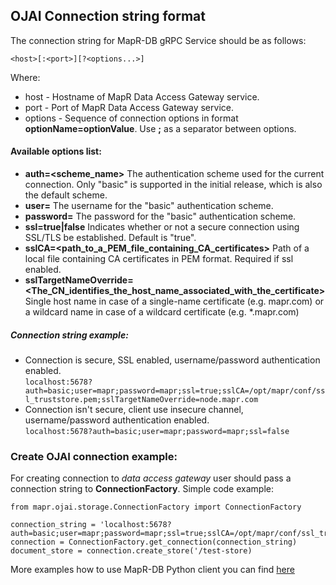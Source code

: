 ## OJAI Connection string format

The connection string for MapR-DB gRPC Service should be as follows:

`<host>[:<port>][?<options...>]`

Where:
 * host - Hostname of MapR Data Access Gateway service.
 * port - Port of MapR Data Access Gateway service.
 * options - Sequence of connection options in format **optionName=optionValue**. Use **;** as a separator between options.
 
 
#### Available options list:
* **auth=<scheme_name>**
The authentication scheme used for the current connection. Only "basic" is supported in the initial release, which is also the default scheme.
* **user=<username>**
The username for the "basic" authentication scheme.
* **password=<password>**
The password for the "basic" authentication scheme.
* **ssl=true|false**
Indicates whether or not a secure connection using SSL/TLS be established. Default is "true". 
* **sslCA=<path_to_a_PEM_file_containing_CA_certificates>**
Path of a local file containing CA certificates in PEM format. Required if ssl enabled.
* **sslTargetNameOverride=<The_CN_identifies_the_host_name_associated_with_the_certificate>**
Single host name in case of a single-name certificate (e.g. mapr.com) or a wildcard name in case of a wildcard certificate (e.g. *.mapr.com)


##### Connection string example:
* Connection is secure, SSL enabled, username/password authentication enabled.    
    ```localhost:5678?auth=basic;user=mapr;password=mapr;ssl=true;sslCA=/opt/mapr/conf/ssl_truststore.pem;sslTargetNameOverride=node.mapr.com```
* Connection isn't secure, client use insecure channel, username/password authentication enabled.    
    ```localhost:5678?auth=basic;user=mapr;password=mapr;ssl=false```


### Create OJAI connection example:

For creating connection to _data access gateway_ user should pass a connection string to **ConnectionFactory**. 
Simple code example:

```
from mapr.ojai.storage.ConnectionFactory import ConnectionFactory

connection_string = 'localhost:5678?auth=basic;user=mapr;password=mapr;ssl=true;sslCA=/opt/mapr/conf/ssl_truststore.pem;sslTargetNameOverride=node.mapr.com'
connection = ConnectionFactory.get_connection(connection_string)
document_store = connection.create_store('/test-store)
```

More examples how to use MapR-DB Python client you can find [here](https://github.com/mapr-demos/ojai-examples/tree/master/python)